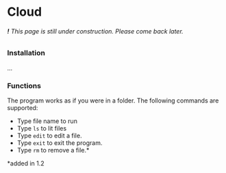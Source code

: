 # Cloud
###### **!** This page is still under construction. Please come back later.

### Installation
...

### Functions
The program works as if you were in a folder. The following commands are supported:
- Type file name to run
- Type `ls` to lit files
- Type `edit` to edit a file.
- Type `exit` to exit the program.
- Type `rm` to remove a file.*

\*added in 1.2
